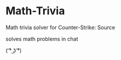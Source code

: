 # Math-Trivia
Math trivia solver for Counter-Strike: Source

solves math problems in chat

( ͡° ͜ʖ ͡°)
